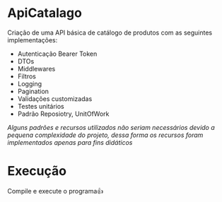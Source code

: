 # ApiCatalago

Criação de uma API básica de catálogo de produtos com as seguintes implementações:
- Autenticação Bearer Token
- DTOs
- Middlewares
- Filtros
- Logging
- Pagination
- Validações customizadas
- Testes unitários
- Padrão Reposiotry, UnitOfWork

*Alguns padrões e recursos utilizados não seriam necessários devido a pequena complexidade do projeto, dessa forma os recursos foram implementados apenas para fins didáticos*

# Execução
Compile e execute o programa👍
